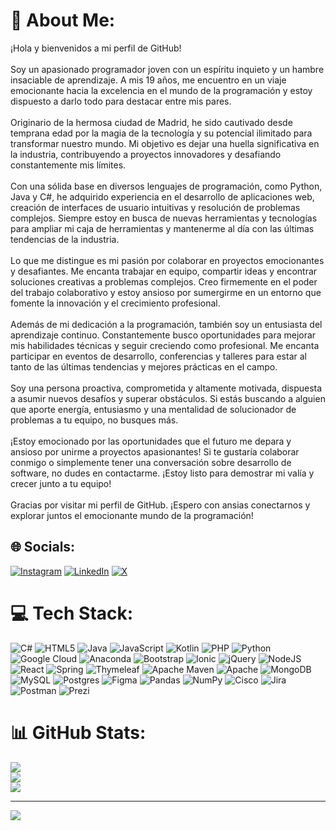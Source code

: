 # 💫 About Me:
¡Hola y bienvenidos a mi perfil de GitHub!<br><br>Soy un apasionado programador joven con un espíritu inquieto y un hambre insaciable de aprendizaje. A mis 19 años, me encuentro en un viaje emocionante hacia la excelencia en el mundo de la programación y estoy dispuesto a darlo todo para destacar entre mis pares.<br><br>Originario de la hermosa ciudad de Madrid, he sido cautivado desde temprana edad por la magia de la tecnología y su potencial ilimitado para transformar nuestro mundo. Mi objetivo es dejar una huella significativa en la industria, contribuyendo a proyectos innovadores y desafiando constantemente mis límites.<br><br>Con una sólida base en diversos lenguajes de programación, como Python, Java y C#, he adquirido experiencia en el desarrollo de aplicaciones web, creación de interfaces de usuario intuitivas y resolución de problemas complejos. Siempre estoy en busca de nuevas herramientas y tecnologías para ampliar mi caja de herramientas y mantenerme al día con las últimas tendencias de la industria.<br><br>Lo que me distingue es mi pasión por colaborar en proyectos emocionantes y desafiantes. Me encanta trabajar en equipo, compartir ideas y encontrar soluciones creativas a problemas complejos. Creo firmemente en el poder del trabajo colaborativo y estoy ansioso por sumergirme en un entorno que fomente la innovación y el crecimiento profesional.<br><br>Además de mi dedicación a la programación, también soy un entusiasta del aprendizaje continuo. Constantemente busco oportunidades para mejorar mis habilidades técnicas y seguir creciendo como profesional. Me encanta participar en eventos de desarrollo, conferencias y talleres para estar al tanto de las últimas tendencias y mejores prácticas en el campo.<br><br>Soy una persona proactiva, comprometida y altamente motivada, dispuesta a asumir nuevos desafíos y superar obstáculos. Si estás buscando a alguien que aporte energía, entusiasmo y una mentalidad de solucionador de problemas a tu equipo, no busques más.<br><br>¡Estoy emocionado por las oportunidades que el futuro me depara y ansioso por unirme a proyectos apasionantes! Si te gustaría colaborar conmigo o simplemente tener una conversación sobre desarrollo de software, no dudes en contactarme. ¡Estoy listo para demostrar mi valía y crecer junto a tu equipo!<br><br>Gracias por visitar mi perfil de GitHub. ¡Espero con ansias conectarnos y explorar juntos el emocionante mundo de la programación!


## 🌐 Socials:
[![Instagram](https://img.shields.io/badge/Instagram-%23E4405F.svg?logo=Instagram&logoColor=white)](https://instagram.com/garciia.28) [![LinkedIn](https://img.shields.io/badge/LinkedIn-%230077B5.svg?logo=linkedin&logoColor=white)](www.linkedin.com/in/diego-garcia-luque) [![X](https://img.shields.io/badge/X-black.svg?logo=X&logoColor=white)](https://x.com/Garciia_Diiegoo) 

# 💻 Tech Stack:
![C#](https://img.shields.io/badge/c%23-%23239120.svg?style=for-the-badge&logo=csharp&logoColor=white) ![HTML5](https://img.shields.io/badge/html5-%23E34F26.svg?style=for-the-badge&logo=html5&logoColor=white) ![Java](https://img.shields.io/badge/java-%23ED8B00.svg?style=for-the-badge&logo=openjdk&logoColor=white) ![JavaScript](https://img.shields.io/badge/javascript-%23323330.svg?style=for-the-badge&logo=javascript&logoColor=%23F7DF1E) ![Kotlin](https://img.shields.io/badge/kotlin-%237F52FF.svg?style=for-the-badge&logo=kotlin&logoColor=white) ![PHP](https://img.shields.io/badge/php-%23777BB4.svg?style=for-the-badge&logo=php&logoColor=white) ![Python](https://img.shields.io/badge/python-3670A0?style=for-the-badge&logo=python&logoColor=ffdd54) ![Google Cloud](https://img.shields.io/badge/GoogleCloud-%234285F4.svg?style=for-the-badge&logo=google-cloud&logoColor=white) ![Anaconda](https://img.shields.io/badge/Anaconda-%2344A833.svg?style=for-the-badge&logo=anaconda&logoColor=white) ![Bootstrap](https://img.shields.io/badge/bootstrap-%238511FA.svg?style=for-the-badge&logo=bootstrap&logoColor=white) ![Ionic](https://img.shields.io/badge/Ionic-%233880FF.svg?style=for-the-badge&logo=Ionic&logoColor=white) ![jQuery](https://img.shields.io/badge/jquery-%230769AD.svg?style=for-the-badge&logo=jquery&logoColor=white) ![NodeJS](https://img.shields.io/badge/node.js-6DA55F?style=for-the-badge&logo=node.js&logoColor=white) ![React](https://img.shields.io/badge/react-%2320232a.svg?style=for-the-badge&logo=react&logoColor=%2361DAFB) ![Spring](https://img.shields.io/badge/spring-%236DB33F.svg?style=for-the-badge&logo=spring&logoColor=white) ![Thymeleaf](https://img.shields.io/badge/Thymeleaf-%23005C0F.svg?style=for-the-badge&logo=Thymeleaf&logoColor=white) ![Apache Maven](https://img.shields.io/badge/Apache%20Maven-C71A36?style=for-the-badge&logo=Apache%20Maven&logoColor=white) ![Apache](https://img.shields.io/badge/apache-%23D42029.svg?style=for-the-badge&logo=apache&logoColor=white) ![MongoDB](https://img.shields.io/badge/MongoDB-%234ea94b.svg?style=for-the-badge&logo=mongodb&logoColor=white) ![MySQL](https://img.shields.io/badge/mysql-%2300000f.svg?style=for-the-badge&logo=mysql&logoColor=white) ![Postgres](https://img.shields.io/badge/postgres-%23316192.svg?style=for-the-badge&logo=postgresql&logoColor=white) ![Figma](https://img.shields.io/badge/figma-%23F24E1E.svg?style=for-the-badge&logo=figma&logoColor=white) ![Pandas](https://img.shields.io/badge/pandas-%23150458.svg?style=for-the-badge&logo=pandas&logoColor=white) ![NumPy](https://img.shields.io/badge/numpy-%23013243.svg?style=for-the-badge&logo=numpy&logoColor=white) ![Cisco](https://img.shields.io/badge/cisco-%23049fd9.svg?style=for-the-badge&logo=cisco&logoColor=black) ![Jira](https://img.shields.io/badge/jira-%230A0FFF.svg?style=for-the-badge&logo=jira&logoColor=white) ![Postman](https://img.shields.io/badge/Postman-FF6C37?style=for-the-badge&logo=postman&logoColor=white) ![Prezi](https://img.shields.io/badge/Prezi-%23000000.svg?style=for-the-badge&logo=Prezi&logoColor=white)
# 📊 GitHub Stats:
![](https://github-readme-stats.vercel.app/api?username=garciia28&theme=dark&hide_border=false&include_all_commits=false&count_private=false)<br/>
![](https://github-readme-streak-stats.herokuapp.com/?user=garciia28&theme=dark&hide_border=false)<br/>
![](https://github-readme-stats.vercel.app/api/top-langs/?username=garciia28&theme=dark&hide_border=false&include_all_commits=false&count_private=false&layout=compact)

---
[![](https://visitcount.itsvg.in/api?id=garciia28&icon=0&color=0)](https://visitcount.itsvg.in)

<!-- Proudly created with GPRM ( https://gprm.itsvg.in ) -->
